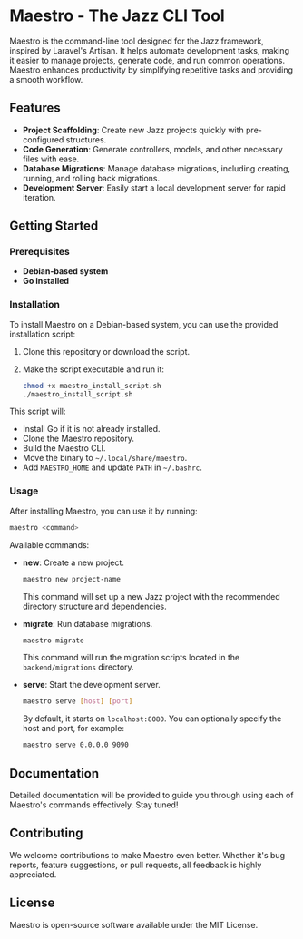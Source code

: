 # Maestro - The Jazz CLI Tool

Maestro is the command-line tool designed for the Jazz framework, inspired by Laravel's Artisan. It helps automate development tasks, making it easier to manage projects, generate code, and run common operations. Maestro enhances productivity by simplifying repetitive tasks and providing a smooth workflow.

## Features

- **Project Scaffolding**: Create new Jazz projects quickly with pre-configured structures.
- **Code Generation**: Generate controllers, models, and other necessary files with ease.
- **Database Migrations**: Manage database migrations, including creating, running, and rolling back migrations.
- **Development Server**: Easily start a local development server for rapid iteration.

## Getting Started

### Prerequisites

- **Debian-based system**
- **Go installed**

### Installation

To install Maestro on a Debian-based system, you can use the provided installation script:

1. Clone this repository or download the script.
2. Make the script executable and run it:

   ```bash
   chmod +x maestro_install_script.sh
   ./maestro_install_script.sh
   ```

This script will:

- Install Go if it is not already installed.
- Clone the Maestro repository.
- Build the Maestro CLI.
- Move the binary to `~/.local/share/maestro`.
- Add `MAESTRO_HOME` and update `PATH` in `~/.bashrc`.

### Usage

After installing Maestro, you can use it by running:

```bash
maestro <command>
```

Available commands:

- **new**: Create a new project.

  ```bash
  maestro new project-name
  ```

  This command will set up a new Jazz project with the recommended directory structure and dependencies.

- **migrate**: Run database migrations.

  ```bash
  maestro migrate
  ```

  This command will run the migration scripts located in the `backend/migrations` directory.

- **serve**: Start the development server.
  ```bash
  maestro serve [host] [port]
  ```
  By default, it starts on `localhost:8080`. You can optionally specify the host and port, for example:
  ```bash
  maestro serve 0.0.0.0 9090
  ```

## Documentation

Detailed documentation will be provided to guide you through using each of Maestro's commands effectively. Stay tuned!

## Contributing

We welcome contributions to make Maestro even better. Whether it's bug reports, feature suggestions, or pull requests, all feedback is highly appreciated.

## License

Maestro is open-source software available under the MIT License.
